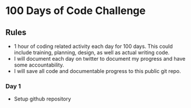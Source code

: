 # 100 Days of Code Challenge

## Rules
* 1 hour of coding related activity each day for 100 days. This could include training, planning, design, as well as actual writing code.
* I will document each day on twitter to document my progress and have some accountability.
* I will save all code and documentable progress to this public git repo.

### Day 1 
* Setup github repository